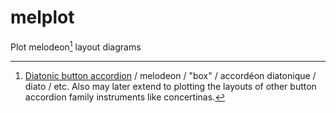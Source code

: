 # melplot

Plot melodeon[^mel] layout diagrams


[^mel]: [Diatonic button accordion](https://en.wikipedia.org/wiki/Diatonic_button_accordion) / melodeon / "box" / accordéon diatonique / diato / etc. Also may later extend to plotting the layouts of other button accordion family instruments like concertinas.
